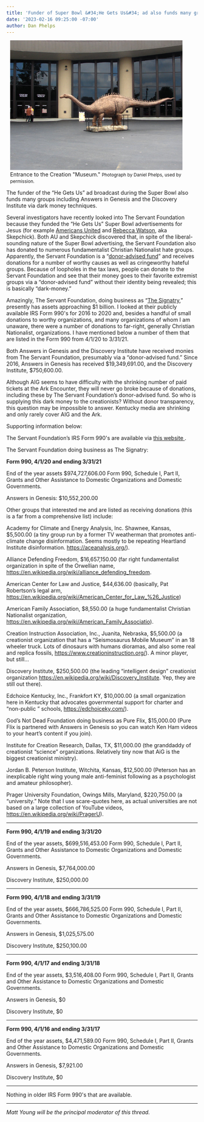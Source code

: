 ```yaml
---
title: 'Funder of Super Bowl &#34;He Gets Us&#34; ad also funds many groups including AIG and the DI via dark money'
date: '2023-02-16 09:25:00 -07:00'
author: Dan Phelps
---
```


<figure class="on-the-left-side" style="margin-top: 10px; margin-right: 40px; margin-bottom: 10px; margin-left: 10px;">
<img src="/uploads/2023/Phelps_Creation_Museum_DSC03914_600.jpg" alt="Creation &#34;Museum&#34;"/>
<figcaption> Entrance to the Creation "Museum." <small>Photograph by Daniel Phelps, used by permission.</small>
</figcaption>
</figure>

The funder of the “He Gets Us” ad broadcast during the Super Bowl also funds many groups including Answers in Genesis and the Discovery Institute via dark money techniques.

Several investigators have recently looked into The Servant Foundation because they funded the “He Gets Us” Super Bowl advertisements for Jesus (for example <a href="https://www.au.org/the-latest/articles/christian-nationalist-donors-super-bowl-jesus-ad/">Americans United</a> and <a href="https://skepchick.org/2023/02/whos-behind-those-jesus-ads-youre-gonna-see-during-the-big-game/">Rebecca Watson</a>, aka Skepchick). Both AU and Skepchick discovered that, in spite of the liberal-sounding nature of the Super Bowl advertising, the Servant Foundation also has donated to numerous fundamentalist Christian Nationalist hate groups. Apparently, the Servant Foundation is a “<a href="https://www.irs.gov/charities-non-profits/charitable-organizations/donor-advised-funds">donor-advised fund</a>” and receives donations for a number of worthy causes as well as cringeworthy hateful groups. Because of loopholes in the tax laws, people can donate to the Servant Foundation and see that their money goes to their favorite extremist groups via a “donor-advised fund” without their identity being revealed; this is basically “dark-money.”

<!--more-->

Amazingly, The Servant Foundation, doing business as “<a href="https://thesignatry.com/">The Signatry</a>,” presently has assets approaching $1 billion. I looked at their publicly available IRS Form 990's for 2016 to 2020 and, besides a handful of small donations to worthy organizations, and many organizations of whom I am unaware, there were a number of donations to far-right, generally Christian Nationalist, organizations. I have mentioned below a number of them that are listed in the Form 990 from 4/1/20 to 3/31/21.

Both Answers in Genesis and the Discovery Institute have received monies from The Servant Foundation, presumably via a “donor-advised fund.” Since 2016, Answers in Genesis has received $19,349,691.00, and the Discovery Institute, $750,600.00.

Although AIG seems to have difficulty with the shrinking number of paid tickets at the Ark Encounter, they will never go broke because of donations, including these by The Servant Foundation’s donor-advised fund. So who is supplying this dark money to the creationists? Without donor transparency, this question may be impossible to answer. Kentucky media are shrinking and only rarely cover AIG and the Ark.


Supporting information below:

The Servant Foundation’s IRS Form 990's are available via <a href="https://www.instrumentl.com/990-report/servant-foundation"> this website </a>.

The Servant Foundation doing business as The Signatry:

<strong>Form 990, 4/1/20 and ending 3/31/21</strong>

End of the year assets $974,727,606.00
Form 990, Schedule I, Part II, Grants and Other Assistance to Domestic Organizations and Domestic Governments.

Answers in Genesis: $10,552,200.00

Other groups that interested me and are listed as receiving donations (this is a far from a comprehensive list) include:

Academy for Climate and Energy Analysis, Inc. Shawnee, Kansas, $5,500.00 (a tiny group run by a former TV weatherman that promotes anti-climate change disinformation. Seems mostly to be repeating Heartland Institute disinformation. https://aceanalysis.org/).

Alliance Defending Freedom, $16,657,150.00 (far right fundamentalist organization in spite of the Orwellian name, https://en.wikipedia.org/wiki/alliance_defending_freedom.

American Center for Law and Justice, $44,636.00 (basically, Pat Robertson’s legal arm, https://en.wikipedia.org/wiki/American_Center_for_Law_%26_Justice)

American Family Association, $8,550.00 (a huge fundamentalist Christian Nationalist organization, https://en.wikipedia.org/wiki/American_Family_Associatio).

Creation Instruction Association, Inc., Juanita, Nebraska, $5,500.00 (a creationist organization that has a “Seismosaurus Mobile Museum” in an 18 wheeler truck. Lots of dinosaurs with humans dioramas, and also some real and replica fossils, https://www.creationinstruction.org/). A minor player, but still…

Discovery Institute, $250,500.00 (the leading “intelligent design” creationist organization https://en.wikipedia.org/wiki/Discovery_Institute. Yep, they are still out there).

Edchoice Kentucky, Inc., Frankfort KY, $10,000.00 (a small organization here in Kentucky that advocates governmental support for charter and “non-public ” schools, https://edchoiceky.com/).

God’s Not Dead Foundation doing business as Pure Flix, $15,000.00 (Pure Flix is partnered with Answers in Genesis so you can watch Ken Ham videos to your heart’s content if you join).

Institute for Creation Research, Dallas, TX, $11,000.00 (the granddaddy of creationist “science” organizations. Relatively tiny now that AiG is the biggest creationist ministry).

Jordan B. Peterson Institute, Witchita, Kansas, $12,500.00 (Peterson has an inexplicable right wing young male anti-feminist following as a psychologist and amateur philosopher).

Prager University Foundation, Owings Mills, Maryland, $220,750.00 (a “university.” Note that I use scare-quotes here, as actual universities are not based on a large collection of YouTube videos, https://en.wikipedia.org/wiki/PragerU).

-----

<strong>Form 990, 4/1/19 and ending 3/31/20</strong>

End of the year assets, $699,516,453.00
Form 990, Schedule I, Part II, Grants and Other Assistance to Domestic Organizations and Domestic Governments.

Answers in Genesis, $7,764,000.00

Discovery Institute, $250,000.00

-----

<strong>Form 990, 4/1/18 and ending 3/31/19</strong>

End of the year assets, $666,786,525.00
Form 990, Schedule I, Part II, Grants and Other Assistance to Domestic Organizations and Domestic Governments.

Answers in Genesis, $1,025,575.00

Discovery Institute, $250,100.00

-----

<strong>Form 990, 4/1/17 and ending 3/31/18</strong>

End of the year assets, $3,516,408.00
Form 990, Schedule I, Part II, Grants and Other Assistance to Domestic Organizations and Domestic Governments.

Answers in Genesis, $0

Discovery Institute, $0

-----

<strong>Form 990, 4/1/16 and ending 3/31/17</strong>

End of the year assets, $4,471,589.00
Form 990, Schedule I, Part II, Grants and Other Assistance to Domestic Organizations and Domestic Governments.

Answers in Genesis, $7,921.00

Discovery Institute, $0

-----

Nothing in older IRS Form 990's that are available.

-----

<i>Matt Young will be the principal moderator of this thread.</i>
